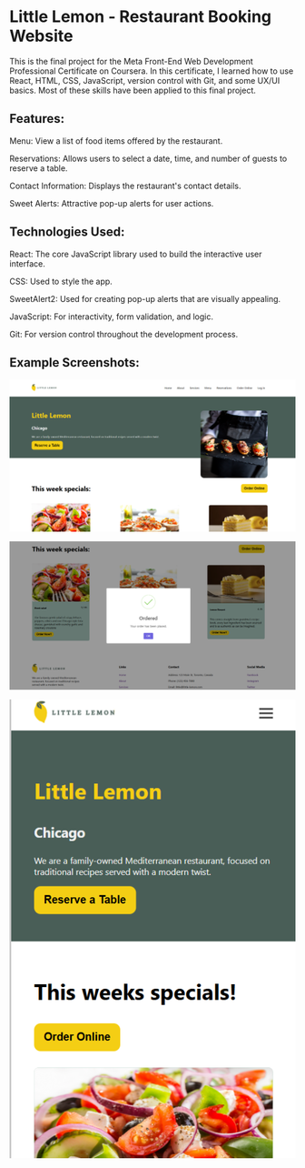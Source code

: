 <h1>Little Lemon - Restaurant Booking Website </h1>
This is the final project for the Meta Front-End Web Development Professional Certificate on Coursera. In this certificate, I learned how to use React, HTML, CSS, JavaScript, version control with Git, and some UX/UI basics. Most of these skills have been applied to this final project.

<h2>Features: </h2>
Menu: View a list of food items offered by the restaurant.

Reservations: Allows users to select a date, time, and number of guests to reserve a table.

Contact Information: Displays the restaurant's contact details.

Sweet Alerts: Attractive pop-up alerts for user actions.

<h2>Technologies Used:</h2>
React: The core JavaScript library used to build the interactive user interface.

CSS: Used to style the app.

SweetAlert2: Used for creating pop-up alerts that are visually appealing.

JavaScript: For interactivity, form validation, and logic.

Git: For version control throughout the development process.

<h2>Example Screenshots:</h2>

![Screenshot of Main Page](https://github.com/MattGaviria/little-lemmon/raw/main/public/main1.png)

![Screenshot of Order Confirmation Page](https://github.com/MattGaviria/little-lemmon/raw/main/public/orderconfirmed.png)

![Screenshot of Mobile Page](https://github.com/MattGaviria/little-lemmon/raw/main/public/mobile1.png)

